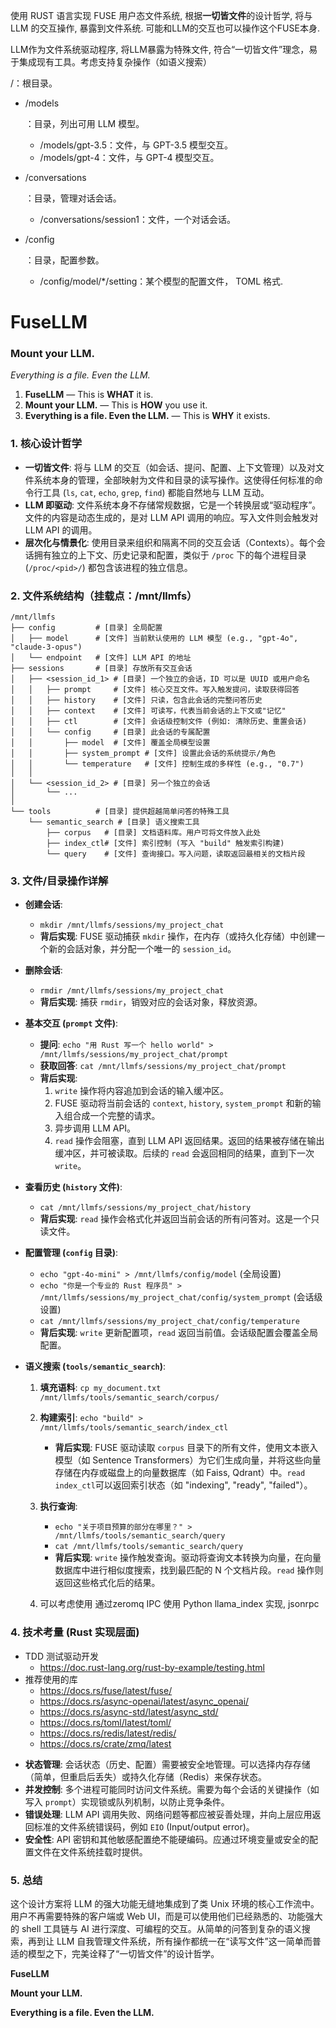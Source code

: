 

使用 RUST 语言实现 FUSE  用户态文件系统,  根据**一切皆文件**的设计哲学,  将与 LLM 的交互操作, 暴露到文件系统.  可能和LLM的交互也可以操作这个FUSE本身. 

LLM作为文件系统驱动程序, 将LLM暴露为特殊文件, 符合“一切皆文件”理念，易于集成现有工具。考虑支持复杂操作（如语义搜索）







/：根目录。

- /models

  ：目录，列出可用 LLM 模型。

  - /models/gpt-3.5：文件，与 GPT-3.5 模型交互。
  - /models/gpt-4：文件，与 GPT-4 模型交互。

- /conversations

  ：目录，管理对话会话。

  - /conversations/session1：文件，一个对话会话。

- /config

  ：目录，配置参数。

  - /config/model/*/setting：某个模型的配置文件， TOML 格式.





# **FuseLLM**

### Mount your LLM.

*Everything is a file. Even the LLM.*



1. **FuseLLM** — This is **WHAT** it is.
2. **Mount your LLM.** — This is **HOW** you use it.
3. **Everything is a file. Even the LLM.** — This is **WHY** it exists.





### **1. 核心设计哲学**

*   **一切皆文件**: 将与 LLM 的交互（如会话、提问、配置、上下文管理）以及对文件系统本身的管理，全部映射为文件和目录的读写操作。这使得任何标准的命令行工具 (`ls`, `cat`, `echo`, `grep`, `find`) 都能自然地与 LLM 互动。
*   **LLM 即驱动**: 文件系统本身不存储常规数据，它是一个转换层或“驱动程序”。文件的内容是动态生成的，是对 LLM API 调用的响应。写入文件则会触发对 LLM API 的调用。
*   **层次化与情景化**: 使用目录来组织和隔离不同的交互会话（Contexts）。每个会话拥有独立的上下文、历史记录和配置，类似于 `/proc` 下的每个进程目录 (`/proc/<pid>/`) 都包含该进程的独立信息。

### **2. 文件系统结构（挂载点：/mnt/llmfs）**

```
/mnt/llmfs
├── config         # [目录] 全局配置
│   ├── model      # [文件] 当前默认使用的 LLM 模型 (e.g., "gpt-4o", "claude-3-opus")
│   └── endpoint   # [文件] LLM API 的地址
├── sessions       # [目录] 存放所有交互会话
│   ├── <session_id_1> # [目录] 一个独立的会话，ID 可以是 UUID 或用户命名
│   │   ├── prompt     # [文件] 核心交互文件。写入触发提问，读取获得回答
│   │   ├── history    # [文件] 只读，包含此会话的完整问答历史
│   │   ├── context    # [文件] 可读写，代表当前会话的上下文或"记忆"
│   │   ├── ctl        # [文件] 会话级控制文件 (例如: 清除历史、重置会话)
│   │   └── config     # [目录] 此会话的专属配置
│   │       ├── model  # [文件] 覆盖全局模型设置
│   │       ├── system_prompt # [文件] 设置此会话的系统提示/角色
│   │       └── temperature   # [文件] 控制生成的多样性 (e.g., "0.7")
│   │
│   └── <session_id_2> # [目录] 另一个独立的会话
│       └── ...
│
└── tools          # [目录] 提供超越简单问答的特殊工具
    └── semantic_search # [目录] 语义搜索工具
        ├── corpus   # [目录] 文档语料库。用户可将文件放入此处
        ├── index_ctl# [文件] 索引控制 (写入 "build" 触发索引构建)
        └── query    # [文件] 查询接口。写入问题，读取返回最相关的文档片段
```

### **3. 文件/目录操作详解**

*   **创建会话**:
    *   `mkdir /mnt/llmfs/sessions/my_project_chat`
    *   **背后实现**: FUSE 驱动捕获 `mkdir` 操作，在内存（或持久化存储）中创建一个新的会話对象，并分配一个唯一的 `session_id`。

*   **删除会话**:
    *   `rmdir /mnt/llmfs/sessions/my_project_chat`
    *   **背后实现**: 捕获 `rmdir`，销毁对应的会话对象，释放资源。

*   **基本交互 (`prompt` 文件)**:
    *   **提问**: `echo "用 Rust 写一个 hello world" > /mnt/llmfs/sessions/my_project_chat/prompt`
    *   **获取回答**: `cat /mnt/llmfs/sessions/my_project_chat/prompt`
    *   **背后实现**:
        1.  `write` 操作将内容追加到会话的输入缓冲区。
        2.  FUSE 驱动将当前会话的 `context`, `history`, `system_prompt` 和新的输入组合成一个完整的请求。
        3.  异步调用 LLM API。
        4.  `read` 操作会阻塞，直到 LLM API 返回结果。返回的结果被存储在输出缓冲区，并可被读取。后续的 `read` 会返回相同的结果，直到下一次 `write`。

*   **查看历史 (`history` 文件)**:
    *   `cat /mnt/llmfs/sessions/my_project_chat/history`
    *   **背后实现**: `read` 操作会格式化并返回当前会话的所有问答对。这是一个只读文件。

*   **配置管理 (`config` 目录)**:
    *   `echo "gpt-4o-mini" > /mnt/llmfs/config/model` (全局设置)
    *   `echo "你是一个专业的 Rust 程序员" > /mnt/llmfs/sessions/my_project_chat/config/system_prompt` (会话级设置)
    *   `cat /mnt/llmfs/sessions/my_project_chat/config/temperature`
    *   **背后实现**: `write` 更新配置项，`read` 返回当前值。会话级配置会覆盖全局配置。

    
    
*   **语义搜索 (`tools/semantic_search`)**:
    
    1.  **填充语料**: `cp my_document.txt /mnt/llmfs/tools/semantic_search/corpus/`
    
    2.  **构建索引**: `echo "build" > /mnt/llmfs/tools/semantic_search/index_ctl`
    
        *   **背后实现**: FUSE 驱动读取 `corpus` 目录下的所有文件，使用文本嵌入模型（如 Sentence Transformers）为它们生成向量，并将这些向量存储在内存或磁盘上的向量数据库（如 Faiss, Qdrant）中。`read` `index_ctl`可以返回索引状态（如 "indexing", "ready", "failed"）。
    
    3.  **执行查询**:
    
        *   `echo "关于项目预算的部分在哪里？" > /mnt/llmfs/tools/semantic_search/query`
        *   `cat /mnt/llmfs/tools/semantic_search/query`
        *   **背后实现**: `write` 操作触发查询。驱动将查询文本转换为向量，在向量数据库中进行相似度搜索，找到最匹配的 N 个文档片段。`read` 操作则返回这些格式化后的结果。
    
    4.  可以考虑使用 通过zeromq IPC 使用 Python llama_index 实现, jsonrpc
    
        

### **4. 技术考量 (Rust 实现层面)**

- TDD 测试驱动开发
  - https://doc.rust-lang.org/rust-by-example/testing.html
- 推荐使用的库
  - https://docs.rs/fuse/latest/fuse/  
  - https://docs.rs/async-openai/latest/async_openai/
  - https://docs.rs/async-std/latest/async_std/
  - https://docs.rs/toml/latest/toml/
  - https://docs.rs/redis/latest/redis/
  - https://docs.rs/crate/zmq/latest

*   **状态管理**: 会话状态（历史、配置）需要被安全地管理。可以选择内存存储（简单，但重启后丢失）或持久化存储（Redis）来保存状态。
*   **并发控制**: 多个进程可能同时访问文件系统。需要为每个会话的关键操作（如写入 `prompt`）实现锁或队列机制，以防止竞争条件。
*   **错误处理**: LLM API 调用失败、网络问题等都应被妥善处理，并向上层应用返回标准的文件系统错误码，例如 `EIO` (Input/output error)。
*   **安全性**: API 密钥和其他敏感配置绝不能硬编码。应通过环境变量或安全的配置文件在文件系统挂载时提供。

### **5. 总结**

这个设计方案将 LLM 的强大功能无缝地集成到了类 Unix 环境的核心工作流中。用户不再需要特殊的客户端或 Web UI，而是可以使用他们已经熟悉的、功能强大的 shell 工具链与 AI 进行深度、可编程的交互。从简单的问答到复杂的语义搜索，再到让 LLM 自我管理文件系统，所有操作都统一在“读写文件”这一简单而普适的模型之下，完美诠释了“一切皆文件”的设计哲学。





**FuseLLM**

**Mount your LLM.**

**Everything is a file. Even the LLM.**





